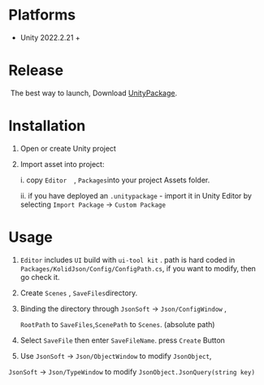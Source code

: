 # Platforms

* Unity 2022.2.21 +

#  Release

​	The best way to launch, Download [UnityPackage](https://github.com/K1einB1ue/KolidSoft.Json/releases).

# Installation

1. Open or create Unity project

2. Import asset into project:

   i.   copy `Editor  `, `Packages`into your project Assets folder. 

   ii. if you have deployed an `.unitypackage` - import it in Unity Editor by selecting `Import Package` → `Custom Package`

# Usage 

1. `Editor` includes `UI` build with `ui-tool kit` . path is hard coded in `Packages/KolidJson/Config/ConfigPath.cs`, if you want to modify, then go check it.

2.  Create `Scenes` , `SaveFiles`directory.

3.  Binding the directory through  `JsonSoft` → `Json/ConfigWindow` ,

    `RootPath`  to `SaveFiles`,`ScenePath` to `Scenes`. (absolute path)

4.  Select `SaveFile` then enter `SaveFileName`. press `Create` Button

5.  Use `JsonSoft` → `Json/ObjectWindow` to modify `JsonObject`,

   `JsonSoft` → `Json/TypeWindow` to modify `JsonObject.JsonQuery(string key)`
